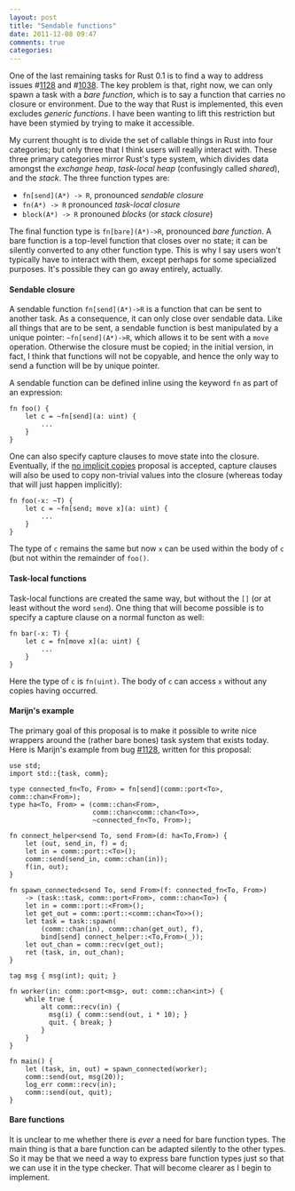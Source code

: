 ```yaml
---
layout: post
title: "Sendable functions"
date: 2011-12-08 09:47
comments: true
categories: 
---
```


One of the last remaining tasks for Rust 0.1 is to find a way to
address issues #[1128][1128] and #[1038][1038].  The key problem is
that, right now, we can only spawn a task with a *bare function*,
which is to say a function that carries no closure or environment.
Due to the way that Rust is implemented, this even excludes *generic
functions*.  I have been wanting to lift this restriction but have
been stymied by trying to make it accessible.

[1128]: https://github.com/graydon/rust/issues/1128
[1038]: https://github.com/graydon/rust/issues/1038

My current thought is to divide the set of callable things in Rust
into four categories; but only three that I think users will really
interact with.  These three primary categories mirror Rust's type
system, which divides data amongst the *exchange heap*, *task-local
heap* (confusingly called *shared*), and the *stack*.  The three
function types are:

- `fn[send](A*) -> R`, pronounced *sendable closure*
- `fn(A*) -> R` pronounced *task-local closure*
- `block(A*) -> R` pronouned *blocks* (or *stack closure*)

The final function type is `fn[bare](A*)->R`, pronounced *bare
function*.  A bare function is a top-level function that closes over
no state; it can be silently converted to any other function type.
This is why I say users won't typically have to interact with them,
except perhaps for some specialized purposes.  It's possible they can
go away entirely, actually.

#### Sendable closure

A sendable function `fn[send](A*)->R` is a function that can be sent
to another task.  As a consequence, it can only close over sendable
data.  Like all things that are to be sent, a sendable function is
best manipulated by a unique pointer: `~fn[send](A*)->R`, which allows
it to be sent with a `move` operation.  Otherwise the closure must be
copied; in the initial version, in fact, I think that functions will
not be copyable, and hence the only way to send a function will be by
unique pointer.

A sendable function can be defined inline using the keyword `fn` as part
of an expression:

    fn foo() {
        let c = ~fn[send](a: uint) {
            ...
        }
    }
    
One can also specify capture clauses to move state into the closure.
Eventually, if the [no implicit copies](/rust/no-implicit-copies)
proposal is accepted, capture clauses will also be used to copy
non-trivial values into the closure (whereas today that will just
happen implicitly):

    fn foo(-x: ~T) {
        let c = ~fn[send; move x](a: uint) {
            ...
        }
    }
    
The type of `c` remains the same but now `x` can be used within the
body of `c` (but not within the remainder of `foo()`.

#### Task-local functions

Task-local functions are created the same way, but without the `[]`
(or at least without the word `send`).  One thing that will become
possible is to specify a capture clause on a normal functon as well:

    fn bar(-x: T) {
        let c = fn[move x](a: uint) {
            ...
        }
    }
    
Here the type of `c` is `fn(uint)`.  The body of `c` can access `x`
without any copies having occurred.

#### Marijn's example

The primary goal of this proposal is to make it possible to write nice
wrappers around the (rather bare bones) task system that exists today.
Here is Marijn's example from bug [#1128][1128], written for this
proposal:

    use std;
    import std::{task, comm};
    
    type connected_fn<To, From> = fn[send](comm::port<To>, comm::chan<From>);
    type ha<To, From> = (comm::chan<From>,
                         comm::chan<comm::chan<To>>,
                         ~connected_fn<To, From>);
    
    fn connect_helper<send To, send From>(d: ha<To,From>) {
        let (out, send_in, f) = d;
        let in = comm::port::<To>();
        comm::send(send_in, comm::chan(in));
        f(in, out);
    }
    
    fn spawn_connected<send To, send From>(f: connected_fn<To, From>)
        -> (task::task, comm::port<From>, comm::chan<To>) {
        let in = comm::port::<From>();
        let get_out = comm::port::<comm::chan<To>>();
        let task = task::spawn(
            (comm::chan(in), comm::chan(get_out), f),
            bind[send] connect_helper::<To,From>(_));
        let out_chan = comm::recv(get_out);
        ret (task, in, out_chan);
    }
    
    tag msg { msg(int); quit; }
    
    fn worker(in: comm::port<msg>, out: comm::chan<int>) {
        while true {
            alt comm::recv(in) {
              msg(i) { comm::send(out, i * 10); }
              quit. { break; }
            }
        }
    }
    
    fn main() {
        let (task, in, out) = spawn_connected(worker);
        comm::send(out, msg(20));
        log_err comm::recv(in);
        comm::send(out, quit);
    }

#### Bare functions

It is unclear to me whether there is *ever* a need for bare function
types.  The main thing is that a bare function can be adapted silently
to the other types.  So it may be that we need a way to express
bare function types just so that we can use it in the type checker.  That
will become clearer as I begin to implement.
